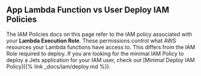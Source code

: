 ## App Lambda Function vs User Deploy IAM Policies

The IAM Policies docs on this page refer to the IAM policy associated with your **Lambda Execution Role**. These permissions control what AWS resources your Lambda functions have access to. This differs from the IAM Role required to deploy. If you are looking for the minimal IAM Policy to deploy a Jets application for your IAM user, check out [Minimal Deploy IAM Policy]({% link _docs/iam/deploy.md %}).
